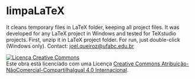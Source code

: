 # limpaLaTeX
It cleans temporary files in LaTeX folder, keeping all project files. 
It was developed for any LaTeX project in Windows and tested for TeXstudio projects. 
First, unzip it in LaTeX project folder. For run, just double-click (Windows only). 
Contact: joel.queiroz@ufabc.edu.br

<a rel="license" href="http://creativecommons.org/licenses/by-nc-sa/4.0/"><img alt="Licença Creative Commons" style="border-width:0" src="https://i.creativecommons.org/l/by-nc-sa/4.0/88x31.png" /></a><br />Este obra está licenciado com uma Licença <a rel="license" href="http://creativecommons.org/licenses/by-nc-sa/4.0/">Creative Commons Atribuição-NãoComercial-CompartilhaIgual 4.0 Internacional</a>.
